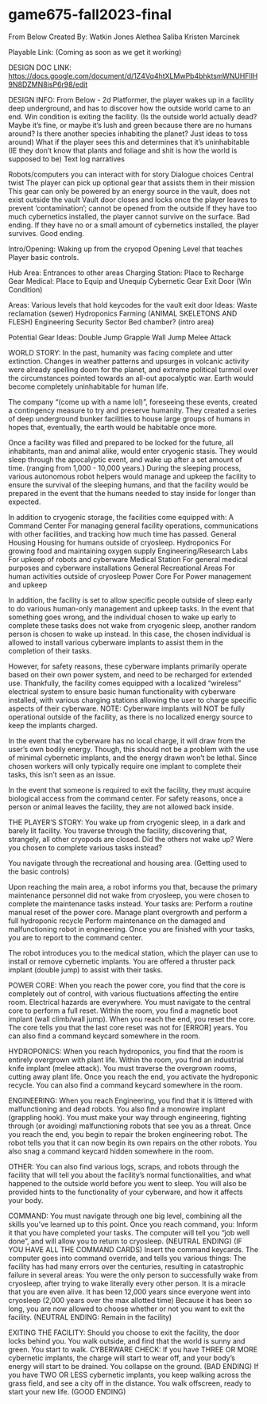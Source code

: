 # game675-fall2023-final

From Below
Created By:
Watkin Jones
Alethea Saliba
Kristen Marcinek

Playable Link: (Coming as soon as we get it working)

DESIGN DOC LINK: 
https://docs.google.com/document/d/1Z4Vq4htXLMwPb4bhktsmWNUHFllH9N8DZMN8isP6r98/edit

DESIGN INFO: 
From Below - 2d Platformer, the player wakes up in a facility deep underground, and has to discover how the outside world came to an end. Win condition is exiting the facility. 
(Is the outside world actually dead? Maybe it’s fine, or maybe it’s lush and green because there are no humans around? Is there another species inhabiting the planet? Just ideas to toss around)
What if the player sees this and determines that it’s uninhabitable (IE they don’t know that plants and foliage and shit is how the world is supposed to be)
Text log narratives


Robots/computers you can interact with for story
Dialogue choices 
Central twist
The player can pick up optional gear that assists them in their mission
This gear can only be powered by an energy source in the vault, does not exist outside the vault
Vault door closes and locks once the player leaves to prevent ‘contamination’; cannot be opened from the outside
If they have too much cybernetics installed, the player cannot survive on the surface. Bad ending.
If they have no or a small amount of cybernetics installed, the player survives. Good ending.

Intro/Opening:
Waking up from the cryopod 
Opening Level that teaches Player basic controls. 

Hub Area:
Entrances to other areas
Charging Station: Place to Recharge Gear
Medical: Place to Equip and Unequip Cybernetic Gear
Exit Door (Win Condition)

Areas: 
Various levels that hold keycodes for the vault exit door
Ideas:
Waste reclamation (sewer)
Hydroponics
Farming (ANIMAL SKELETONS AND FLESH)
Engineering
Security Sector 
Bed chamber? (intro area)

Potential Gear Ideas:
Double Jump
Grapple
Wall Jump
Melee Attack

WORLD STORY: 
In the past, humanity was facing complete and utter extinction. Changes in weather patterns and upsurges in volcanic activity were already spelling doom for the planet, and extreme political turmoil over the circumstances pointed towards an all-out apocalyptic war. Earth would become completely uninhabitable for human life.

The company “(come up with a name lol)”, foreseeing these events, created a contingency measure to try and preserve humanity. They created a series of deep underground bunker facilities to house large groups of humans in hopes that, eventually, the earth would be habitable once more.

Once a facility was filled and prepared to be locked for the future, all inhabitants, man and animal alike, would enter cryogenic stasis. They would sleep through the apocalyptic event, and wake up after a set amount of time. (ranging from 1,000 - 10,000 years.) During the sleeping process, various autonomous robot helpers would manage and upkeep the facility to ensure the survival of the sleeping humans, and that the facility would be prepared in the event that the humans needed to stay inside for longer than expected.

In addition to cryogenic storage, the facilities come equipped with:
	A Command Center
For managing general facility operations, communications with other facilities, and tracking how much time has passed. 
	General Housing
Housing for humans outside of cryosleep.
	Hydroponics
For growing food and maintaining oxygen supply
Engineering/Research Labs
For upkeep of robots and cyberware
	Medical Station
For general medical purposes and cyberware installations
	General Recreational Areas
For human activities outside of cryosleep
	Power Core
For Power management and upkeep	

In addition, the facility is set to allow specific people outside of sleep early to do various human-only management and upkeep tasks. In the event that something goes wrong, and the individual chosen to wake up early to complete these tasks does not wake from cryogenic sleep, another random person is chosen to wake up instead. In this case, the chosen individual is allowed to install various cyberware implants to assist them in the completion of their tasks.

However, for safety reasons, these cyberware implants primarily operate based on their own power system, and need to be recharged for extended use. Thankfully, the facility comes equipped with a localized “wireless” electrical system to ensure basic human functionality with cyberware installed, with various charging stations allowing the user to charge specific aspects of their cyberware. NOTE: Cyberware implants will NOT be fully operational outside of the facility, as there is no localized energy source to keep the implants charged. 

In the event that the cyberware has no local charge, it will draw from the user’s own bodily energy. Though, this should not be a problem with the use of minimal cybernetic implants, and the energy drawn won’t be lethal. Since chosen workers will only typically require one implant to complete their tasks, this isn’t seen as an issue. 

In the event that someone is required to exit the facility, they must acquire biological access from the command center. For safety reasons, once a person or animal leaves the facility, they are not allowed back inside. 

THE PLAYER’S STORY:
You wake up from cryogenic sleep, in a dark and barely lit facility. You traverse through the facility, discovering that, strangely, all other cryopods are closed. Did the others not wake up? Were you chosen to complete various tasks instead? 

You navigate through the recreational and housing area. (Getting used to the basic controls)

Upon reaching the main area, a robot informs you that, because the primary maintenance personnel did not wake from cryosleep, you were chosen to complete the maintenance tasks instead. 
Your tasks are:
	Perform a routine manual reset of the power core.
	Manage plant overgrowth and perform a full hydroponic recycle
	Perform maintenance on the damaged and malfunctioning robot in engineering.
Once you are finished with your tasks, you are to report to the command center.

The robot introduces you to the medical station, which the player can use to install or remove cybernetic implants. You are offered a thruster pack implant (double jump) to assist with their tasks. 

POWER CORE:
When you reach the power core, you find that the core is completely out of control, with various fluctuations affecting the entire room. Electrical hazards are everywhere. You must navigate to the central core to perform a full reset. Within the room, you find a magnetic boot implant (wall climb/wall jump). When you reach the end, you reset the core. The core tells you that the last core reset was not for [ERROR] years. You can also find a command keycard somewhere in the room.

HYDROPONICS:
When you reach hydroponics, you find that the room is entirely overgrown with plant life. Within the room, you find an industrial knife implant (melee attack). You must traverse the overgrown rooms, cutting away plant life. Once you reach the end, you activate the hydroponic recycle. You can also find a command keycard somewhere in the room.

ENGINEERING: 
When you reach Engineering, you find that it is littered with malfunctioning and dead robots. You also find a monowire implant (grappling hook). You must make your way through engineering, fighting through (or avoiding) malfunctioning robots that see you as a threat. Once you reach the end, you begin to repair the broken engineering robot. The robot tells you that it can now begin its own repairs on the other robots. You also snag a command keycard hidden somewhere in the room.

OTHER: 
You can also find various logs, scraps, and robots through the facility that will tell you about the facility’s normal functionalities, and what happened to the outside world before you went to sleep. You will also be provided hints to the functionality of your cyberware, and how it affects your body.

COMMAND: 
You must navigate through one big level, combining all the skills you’ve learned up to this point. Once you reach command, you:
	Inform it that you have completed your tasks. 
The computer will tell you “job well done”, and will allow you to return to cryosleep. (NEUTRAL ENDING)
	(IF YOU HAVE ALL THE COMMAND CARDS) Insert the command keycards.
The computer goes into command override, and tells you various things:
The facility has had many errors over the centuries, resulting in catastrophic failure in several areas:
You were the only person to successfully wake from cryosleep, after trying to wake literally every other person. It is a miracle that you are even alive.
It has been 12,000 years since everyone went into cryosleep (2,000 years over the max allotted time)
Because it has been so long, you are now allowed to choose whether or not you want to exit the facility. (NEUTRAL ENDING: Remain in the facility)

EXITING THE FACILITY:
Should you choose to exit the facility, the door locks behind you. You walk outside, and find that the world is sunny and green. You start to walk. 
CYBERWARE CHECK:
If you have THREE OR MORE cybernetic implants, the charge will start to wear off, and your body’s energy will start to be drained. You collapse on the ground. (BAD ENDING)
If you have TWO OR LESS cybernetic implants, you keep walking across the grass field, and see a city off in the distance. You walk offscreen, ready to start your new life. (GOOD ENDING)




